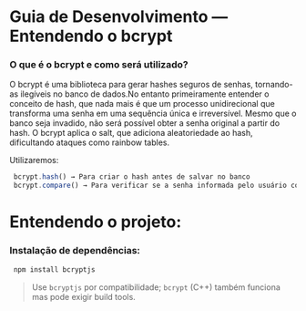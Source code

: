 # Guia de Desenvolvimento — Entendendo o bcrypt 

### O que é o bcrypt e como será utilizado?

 O bcrypt é uma biblioteca para gerar hashes seguros de senhas, tornando-as ilegíveis no banco de dados.No entanto primeiramente entender o conceito de hash, que nada mais é que um processo unidirecional que transforma uma senha em uma sequência única e irreversível. Mesmo que o banco seja invadido, não será possível obter a senha original a partir do hash. O bcrypt aplica o salt, que adiciona aleatoriedade ao hash, dificultando ataques como rainbow tables.

Utilizaremos:
```js
 bcrypt.hash() → Para criar o hash antes de salvar no banco
 bcrypt.compare() → Para verificar se a senha informada pelo usuário corresponde ao hash armazenado
```

# Entendendo o projeto:

### Instalação de dependências:


```js
 npm install bcryptjs
```
> Use `bcryptjs` por compatibilidade; `bcrypt` (C++) também funciona mas pode exigir build tools.